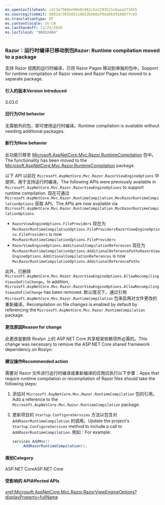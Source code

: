 ```yaml
---
ms.openlocfilehash: cd13e7560ee98e0c862c5e2293521c6aaa273455
ms.sourcegitcommit: 0802ac583585110022beb6af8ea0b39188b77c43
ms.translationtype: HT
ms.contentlocale: zh-CN
ms.lasthandoff: 11/25/2020
ms.locfileid: "96032404"
---
```

### <a name="razor-runtime-compilation-moved-to-a-package"></a><span data-ttu-id="650d2-101">Razor：运行时编译已移动到包</span><span class="sxs-lookup"><span data-stu-id="650d2-101">Razor: Runtime compilation moved to a package</span></span>

<span data-ttu-id="650d2-102">支持 Razor 视图的运行时编译，已将 Razor Pages 移动到单独的包中。</span><span class="sxs-lookup"><span data-stu-id="650d2-102">Support for runtime compilation of Razor views and Razor Pages has moved to a separate package.</span></span>

#### <a name="version-introduced"></a><span data-ttu-id="650d2-103">引入的版本</span><span class="sxs-lookup"><span data-stu-id="650d2-103">Version introduced</span></span>

<span data-ttu-id="650d2-104">3.0</span><span class="sxs-lookup"><span data-stu-id="650d2-104">3.0</span></span>

#### <a name="old-behavior"></a><span data-ttu-id="650d2-105">旧行为</span><span class="sxs-lookup"><span data-stu-id="650d2-105">Old behavior</span></span>

<span data-ttu-id="650d2-106">无需额外的包，即可使用运行时编译。</span><span class="sxs-lookup"><span data-stu-id="650d2-106">Runtime compilation is available without needing additional packages.</span></span>

#### <a name="new-behavior"></a><span data-ttu-id="650d2-107">新行为</span><span class="sxs-lookup"><span data-stu-id="650d2-107">New behavior</span></span>

<span data-ttu-id="650d2-108">此功能已移至 [Microsoft.AspNetCore.Mvc.Razor.RuntimeCompilation](https://www.nuget.org/packages/Microsoft.AspNetCore.Mvc.Razor.RuntimeCompilation/) 包中。</span><span class="sxs-lookup"><span data-stu-id="650d2-108">The functionality has been moved to the [Microsoft.AspNetCore.Mvc.Razor.RuntimeCompilation](https://www.nuget.org/packages/Microsoft.AspNetCore.Mvc.Razor.RuntimeCompilation/) package.</span></span>

<span data-ttu-id="650d2-109">以下 API 以前在 `Microsoft.AspNetCore.Mvc.Razor.RazorViewEngineOptions` 中提供，用于支持运行时编译。</span><span class="sxs-lookup"><span data-stu-id="650d2-109">The following APIs were previously available in `Microsoft.AspNetCore.Mvc.Razor.RazorViewEngineOptions` to support runtime compilation.</span></span> <span data-ttu-id="650d2-110">现在可通过 `Microsoft.AspNetCore.Mvc.Razor.RuntimeCompilation.MvcRazorRuntimeCompilationOptions` 获取 API。</span><span class="sxs-lookup"><span data-stu-id="650d2-110">The APIs are now available via `Microsoft.AspNetCore.Mvc.Razor.RuntimeCompilation.MvcRazorRuntimeCompilationOptions`.</span></span>

- <span data-ttu-id="650d2-111">`RazorViewEngineOptions.FileProviders` 现在为 `MvcRazorRuntimeCompilationOptions.FileProviders`</span><span class="sxs-lookup"><span data-stu-id="650d2-111">`RazorViewEngineOptions.FileProviders` is now `MvcRazorRuntimeCompilationOptions.FileProviders`</span></span>
- <span data-ttu-id="650d2-112">`RazorViewEngineOptions.AdditionalCompilationReferences` 现在为 `MvcRazorRuntimeCompilationOptions.AdditionalReferencePaths`</span><span class="sxs-lookup"><span data-stu-id="650d2-112">`RazorViewEngineOptions.AdditionalCompilationReferences` is now `MvcRazorRuntimeCompilationOptions.AdditionalReferencePaths`</span></span>

<span data-ttu-id="650d2-113">此外，已删除 `Microsoft.AspNetCore.Mvc.Razor.RazorViewEngineOptions.AllowRecompilingViewsOnFileChange`。</span><span class="sxs-lookup"><span data-stu-id="650d2-113">In addition, `Microsoft.AspNetCore.Mvc.Razor.RazorViewEngineOptions.AllowRecompilingViewsOnFileChange` has been removed.</span></span> <span data-ttu-id="650d2-114">默认情况下，通过引用 `Microsoft.AspNetCore.Mvc.Razor.RuntimeCompilation` 包来启用对文件更改的重新编译。</span><span class="sxs-lookup"><span data-stu-id="650d2-114">Recompilation on file changes is enabled by default by referencing the `Microsoft.AspNetCore.Mvc.Razor.RuntimeCompilation` package.</span></span>

#### <a name="reason-for-change"></a><span data-ttu-id="650d2-115">更改原因</span><span class="sxs-lookup"><span data-stu-id="650d2-115">Reason for change</span></span>

<span data-ttu-id="650d2-116">此更改是删除 Roslyn 上的 ASP.NET Core 共享框架依赖项所必需的。</span><span class="sxs-lookup"><span data-stu-id="650d2-116">This change was necessary to remove the ASP.NET Core shared framework dependency on Roslyn.</span></span>

#### <a name="recommended-action"></a><span data-ttu-id="650d2-117">建议操作</span><span class="sxs-lookup"><span data-stu-id="650d2-117">Recommended action</span></span>

<span data-ttu-id="650d2-118">需要对 Razor 文件进行运行时编译或重新编译的应用应执行以下步骤：</span><span class="sxs-lookup"><span data-stu-id="650d2-118">Apps that require runtime compilation or recompilation of Razor files should take the following steps:</span></span>

1. <span data-ttu-id="650d2-119">添加对 `Microsoft.AspNetCore.Mvc.Razor.RuntimeCompilation` 包的引用。</span><span class="sxs-lookup"><span data-stu-id="650d2-119">Add a reference to the `Microsoft.AspNetCore.Mvc.Razor.RuntimeCompilation` package.</span></span>
1. <span data-ttu-id="650d2-120">更新项目的 `Startup.ConfigureServices` 方法以包含对 `AddRazorRuntimeCompilation` 的调用。</span><span class="sxs-lookup"><span data-stu-id="650d2-120">Update the project's `Startup.ConfigureServices` method to include a call to `AddRazorRuntimeCompilation`.</span></span> <span data-ttu-id="650d2-121">例如：</span><span class="sxs-lookup"><span data-stu-id="650d2-121">For example:</span></span>

    ```csharp
    services.AddMvc()
        .AddRazorRuntimeCompilation();
    ```

#### <a name="category"></a><span data-ttu-id="650d2-122">类别</span><span class="sxs-lookup"><span data-stu-id="650d2-122">Category</span></span>

<span data-ttu-id="650d2-123">ASP.NET Core</span><span class="sxs-lookup"><span data-stu-id="650d2-123">ASP.NET Core</span></span>

#### <a name="affected-apis"></a><span data-ttu-id="650d2-124">受影响的 API</span><span class="sxs-lookup"><span data-stu-id="650d2-124">Affected APIs</span></span>

<xref:Microsoft.AspNetCore.Mvc.Razor.RazorViewEngineOptions?displayProperty=fullName>

<!--

#### Affected APIs

`T:Microsoft.AspNetCore.Mvc.Razor.RazorViewEngineOptions`

-->
